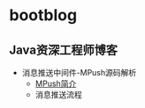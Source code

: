 # bootblog

## Java资深工程师博客

* 消息推送中间件-MPush源码解析
    * [MPush简介](readme/mpush/mpush-introduce.md)
    * 消息推送流程
    
    